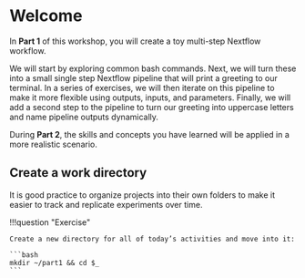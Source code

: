 # Welcome

In **Part 1** of this workshop, you will create a toy multi-step Nextflow workflow.

We will start by exploring common bash commands. Next, we will turn these into a small single step Nextflow pipeline that will print a greeting to our terminal. In a series of exercises, we will then iterate on this pipeline to make it more flexible using outputs, inputs, and parameters. Finally, we will add a second step to the pipeline to turn our greeting into uppercase letters and name pipeline outputs dynamically.

During **Part 2**, the skills and concepts you have learned will be applied in a more realistic scenario.

## Create a work directory

It is good practice to organize projects into their own folders to make it easier to track and replicate experiments over time.

!!!question "Exercise"

    Create a new directory for all of today’s activities and move into it:

    ```bash
    mkdir ~/part1 && cd $_
    ```
